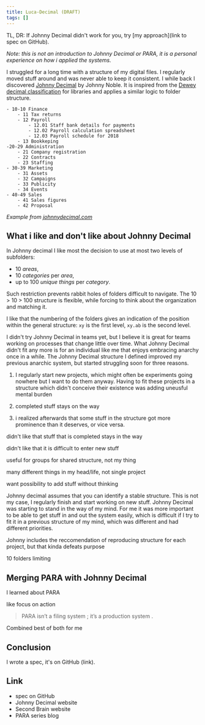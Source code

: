 ```yaml
---
title: Luca-Decimal (DRAFT)
tags: []
---
```


TL, DR: If Johnny Decimal didn't work for you, try [my approach](link to spec on GitHub).

*Note: this is not an introduction to Johnny Decimal or PARA, it is a personal experience on how i applied the systems.*

I struggled for a long time with a structure of my digital files.
I regularly moved stuff around and was never able to keep it consistent.
I while back I discovered [Johnny Decimal](https://johnnydecimal.com/) by Johnny Noble.
It is inspired from the [Dewey decimal classification](https://www.britannica.com/science/Dewey-Decimal-Classification) for libraries and applies a similar logic to folder structure.

```
- 10-10 Finance
    - 11 Tax returns
    - 12 Payroll
        - 12.01 Staff bank details for payments
        - 12.02 Payroll calculation spreadsheet
        - 12.03 Payroll schedule for 2018
    - 13 Bookkeping
-20-29 Administration
    - 21 Company registration
    - 22 Contracts
    - 23 Staffing
- 30-39 Marketing
    - 31 Assets
    - 32 Campaigns
    - 33 Publicity
    - 34 Events
- 40-49 Sales
    - 41 Sales figures
    - 42 Proposal
```
*Example from [johnnydecimal.com](https://johnnydecimal.com/)*

## What i like and don't like about Johnny Decimal

In Johnny decimal I like most the decision to use at most two levels of subfolders:
- 10 *areas*,
- 10 *categories* per *area*,
- up to 100 *unique things* per *category*.

Such restriction prevents rabbit holes of folders difficult to navigate.
The 10 > 10 > 100 structure is flexible, while forcing to think about the organization and matching it.

I like that the numbering of the folders gives an indication of the position within the general structure: `xy` is the first level, `xy.ab` is the second level.

I didn't try Johnny Decimal in teams yet, but I believe it is great for teams working on processes that change little over time.
What Johnny Decimal didn't fit any more is for an individual like me that enjoys embracing anarchy once in a while.
The Johnny Decimal structure I defined improved my previous anarchic system, but started struggling soon for three reasons.

1. I regularly start new projects, which might often be experiments going nowhere but I want to do them anyway.
Having to fit these projects in a structure which didn't conceive their existence was adding uneusful mental burden

1. completed stuff stays on the way

1. i realized afterwards that some stuff in the structure got more prominence than it deserves, or vice versa.



didn't like that stuff that is completed stays in the way 

didn't like that it is difficult to enter new stuff

useful for groups for shared structure, not my thing

many different things in my head/life, not single project

want possibility to add stuff without thinking

Johnny decimal assumes that you can identify a stable structure.
This is not my case, I regularly finish and start working on new stuff.
Johnny Decimal was starting to stand in the way of my mind.
For me it was more important to be able to get stuff in and out the system easily, which is difficult if I try to fit it in a previous structure of my mind, which was different and had different priorities.

Johnny includes the reccomendation of reproducing structure for each project, but that kinda defeats purpose

10 folders limiting

## Merging PARA with Johnny Decimal

I learned about PARA

like focus on action

> PARA isn’t a filing system ; it’s a production system .


Combined best of both for me

## Conclusion

I wrote a spec, it's on GitHub (link).

## Link
- spec on GitHub
- Johnny Decimal website
- Second Brain website
- PARA series blog
